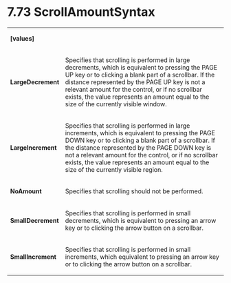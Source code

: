 <html dir="LTR" xmlns:mshelp="http://msdn.microsoft.com/mshelp" xmlns:ddue="http://ddue.schemas.microsoft.com/authoring/2003/5" xmlns:xlink="http://www.w3.org/1999/xlink" xmlns:tool="http://www.microsoft.com/tooltip"><body><input type="hidden" id="userDataCache" class="userDataStyle"><input type="hidden" id="hiddenScrollOffset"><img id="dropDownImage" style="display:none; height:0; width:0;" src="../local/drpdown.gif"><img id="dropDownHoverImage" style="display:none; height:0; width:0;" src="../local/drpdown_orange.gif"><img id="collapseImage" style="display:none; height:0; width:0;" src="../local/collapse.gif"><img id="expandImage" style="display:none; height:0; width:0;" src="../local/exp.gif"><img id="collapseAllImage" style="display:none; height:0; width:0;" src="../local/collall.gif"><img id="expandAllImage" style="display:none; height:0; width:0;" src="../local/expall.gif"><img id="copyImage" style="display:none; height:0; width:0;" src="../local/copycode.gif"><img id="copyHoverImage" style="display:none; height:0; width:0;" src="../local/copycodeHighlight.gif"><div id="header"><h1 class="heading">7.73 ScrollAmountSyntax</h1></div><div id="mainSection"><div id="mainBody"><div id="allHistory" class="saveHistory" onsave="saveAll()" onload="loadAll()"></div>




<p xmlns:wsd="http://wsdev.schemas.microsoft.com/authoring/2008/2" xmlns:msxsl="urn:schemas-microsoft-com:xslt" xmlns:script="urn:script" xmlns:build="urn:build">
<div id="sectionSection0" class="section" name="collapseableSection"><content xmlns="http://ddue.schemas.microsoft.com/authoring/2003/5" xmlns:wsd="http://wsdev.schemas.microsoft.com/authoring/2008/2" xmlns:msxsl="urn:schemas-microsoft-com:xslt" xmlns:script="urn:script" xmlns:build="urn:build">
				</content></div><div id="sectionSection1" class="section" name="collapseableSection"><content xmlns="http://ddue.schemas.microsoft.com/authoring/2003/5" xmlns:wsd="http://wsdev.schemas.microsoft.com/authoring/2008/2" xmlns:msxsl="urn:schemas-microsoft-com:xslt" xmlns:script="urn:script" xmlns:build="urn:build">
					<p xmlns=""><b></b></p><table class="ProtocolAuthoredTable" xmlns=""><tr>
								<td>
									<p>
										<b>[values]</b>
									</p>
								</td>
								<td>
								</td>
							</tr><tr>
							<td>
								<p>
									<b>LargeDecrement</b>
								</p>
							</td>
							<td>
								<p>Specifies that scrolling is performed in large decrements, which is equivalent to pressing the PAGE UP key or to clicking a blank part of a scrollbar. If the distance represented by the PAGE UP key is not a relevant amount for the control, or if no scrollbar exists, the value represents an amount equal to the size of the currently visible window.</p>
							</td>
						</tr><tr>
							<td>
								<p>
									<b>LargeIncrement</b>
								</p>
							</td>
							<td>
								<p>Specifies that scrolling is performed in large increments, which is equivalent to pressing the PAGE DOWN key or to clicking a blank part of a scrollbar. If the distance represented by the PAGE DOWN key is not a relevant amount for the control, or if no scrollbar exists, the value represents an amount equal to the size of the currently visible region.</p>
							</td>
						</tr><tr>
							<td>
								<p>
									<b>NoAmount</b>
								</p>
							</td>
							<td>
								<p>Specifies that scrolling should not be performed.</p>
							</td>
						</tr><tr>
							<td>
								<p>
									<b>SmallDecrement</b>
								</p>
							</td>
							<td>
								<p>Specifies that scrolling is performed in small decrements, which is equivalent to pressing an arrow key or to clicking the arrow button on a scrollbar.</p>
							</td>
						</tr><tr>
							<td>
								<p>
									<b>SmallIncrement</b>
								</p>
							</td>
							<td>
								<p>Specifies that scrolling is performed in small increments, which equivalent to pressing an arrow key or to clicking the arrow button on a scrollbar.</p>
							</td>
						</tr></table>
				</content></div><!--[if gte IE 5]>
			<tool:tip element="languageFilterToolTip" avoidmouse="false"/>
		<![endif]--></div><a name="feedback"></a><span></span></div></body></html>